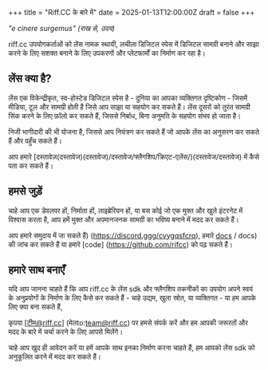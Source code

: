 +++
title = "Riff.CC के बारे में"
date = 2025-01-13T12:00:00Z
draft = false
+++

*"e cinere surgemus" (राख से, उदय)*

riff.cc उपयोगकर्ताओं को लेंस नामक स्थायी, लचीला डिजिटल स्पेस में डिजिटल सामग्री बनाने और साझा करने के लिए सशक्त बनाने के लिए उपकरणों और प्लेटफार्मों का निर्माण कर रहा है।

## लेंस क्या है?
लेंस एक विकेन्द्रीकृत, स्व-होस्टेड डिजिटल स्पेस है - दुनिया का आपका व्यक्तिगत दृष्टिकोण - जिसमें मीडिया, टूल और सामग्री होती है जिसे आप साझा या सहयोग कर सकते हैं। लेंस दूसरों को तुरंत सामग्री सिंक करने के लिए फ़ॉलो कर सकते हैं, जिससे निर्बाध, बिना अनुमति के सहयोग संभव हो जाता है।

निजी भागीदारी की भी योजना है, जिससे आप नियंत्रण कर सकते हैं जो आपके लेंस का अनुसरण कर सकते हैं और पहुँच सकते हैं।

आप हमारे [दस्तावेज़(दस्तावेज)(दस्तावेज)/दस्तावेज/फ्लैगशिप/क्रिएट-एलेंस/)(दस्तावेज/दस्तावेज) में कैसे पता कर सकते हैं।

## हमसे जुड़ें
चाहे आप एक डेवलपर हों, निर्माता हों, लाइब्रेरियन हों, या बस कोई जो एक मुक्त और खुले इंटरनेट में विश्वास करता है, आप हमें मुक्त और अपमानजनक सामग्री का भविष्य बनाने में मदद कर सकते हैं।

आप हमारे समुदाय में जा सकते हैं) (https://discord.ggg/cvygqsfcrq), हमारे [docs](docs) / docs) की जांच कर सकते हैं या हमारे [code] (https://github.com/rifcc) को पढ़ सकते हैं।

## हमारे साथ बनाएँ
<p> यदि आप जानना चाहते हैं कि आप riff.cc के लेंस sdk और फ्लैगशिप तकनीकों का उपयोग अपने स्वयं के अनुप्रयोगों के निर्माण के लिए कैसे कर सकते हैं - चाहे उद्यम, खुला स्रोत, या व्यक्तिगत - या हम आपके लिए क्या बना सकते हैं, </p>

कृपया [टीम@riff.cc] (मेलto:team@riff.cc) पर हमसे संपर्क करें और हम आपकी जरूरतों और मदद के बारे में चर्चा करने के लिए आपसे मिलेंगे।

चाहे आप खुद ही आवेदन करें या हमें आपके साथ इनका निर्माण करना चाहते हैं, हम आपको लेंस sdk को अनुकूलित करने में मदद कर सकते हैं।